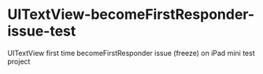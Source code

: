 # UITextView-becomeFirstResponder-issue-test
UITextView first time becomeFirstResponder issue (freeze) on iPad mini test project
